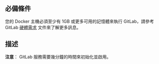 ## 必備條件
您的 Docker 主機必須至少有 1GB 或更多可用的記憶體來執行 GitLab，請參考 GitLab <a href="https://github.com/gitlabhq/gitlabhq/blob/master/doc/install/requirements.md#hardware-requirements" target="_blank">硬體需求</a> 文件來了解更多訊息。

## 描述
__注意__： GitLab 服務需要幾分鐘的時間來初始化並啟用。
